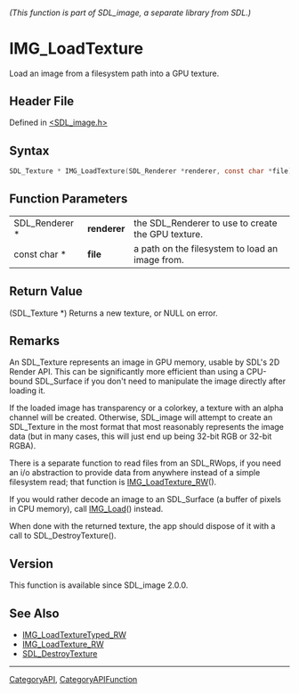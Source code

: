 ###### (This function is part of SDL_image, a separate library from SDL.)
# IMG_LoadTexture

Load an image from a filesystem path into a GPU texture.

## Header File

Defined in [<SDL_image.h>](https://github.com/libsdl-org/SDL_image/blob/SDL2/include/SDL_image.h)

## Syntax

```c
SDL_Texture * IMG_LoadTexture(SDL_Renderer *renderer, const char *file);
```

## Function Parameters

|                |              |                                                    |
| -------------- | ------------ | -------------------------------------------------- |
| SDL_Renderer * | **renderer** | the SDL_Renderer to use to create the GPU texture. |
| const char *   | **file**     | a path on the filesystem to load an image from.    |

## Return Value

(SDL_Texture *) Returns a new texture, or NULL on error.

## Remarks

An SDL_Texture represents an image in GPU memory, usable by SDL's 2D Render
API. This can be significantly more efficient than using a CPU-bound
SDL_Surface if you don't need to manipulate the image directly after
loading it.

If the loaded image has transparency or a colorkey, a texture with an alpha
channel will be created. Otherwise, SDL_image will attempt to create an
SDL_Texture in the most format that most reasonably represents the image
data (but in many cases, this will just end up being 32-bit RGB or 32-bit
RGBA).

There is a separate function to read files from an SDL_RWops, if you need
an i/o abstraction to provide data from anywhere instead of a simple
filesystem read; that function is
[IMG_LoadTexture_RW](IMG_LoadTexture_RW)().

If you would rather decode an image to an SDL_Surface (a buffer of pixels
in CPU memory), call [IMG_Load](IMG_Load)() instead.

When done with the returned texture, the app should dispose of it with a
call to SDL_DestroyTexture().

## Version

This function is available since SDL_image 2.0.0.

## See Also

- [IMG_LoadTextureTyped_RW](IMG_LoadTextureTyped_RW)
- [IMG_LoadTexture_RW](IMG_LoadTexture_RW)
- [SDL_DestroyTexture](SDL_DestroyTexture)

----
[CategoryAPI](CategoryAPI), [CategoryAPIFunction](CategoryAPIFunction)

